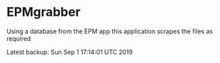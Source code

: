 # EPMgrabber
Using a database from the EPM app this application scrapes the files as required


Latest backup: Sun Sep 1 17:14:01 UTC 2019
